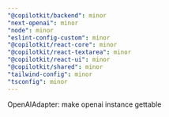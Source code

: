 ```yaml
---
"@copilotkit/backend": minor
"next-openai": minor
"node": minor
"eslint-config-custom": minor
"@copilotkit/react-core": minor
"@copilotkit/react-textarea": minor
"@copilotkit/react-ui": minor
"@copilotkit/shared": minor
"tailwind-config": minor
"tsconfig": minor
---
```


OpenAIAdapter: make openai instance gettable
